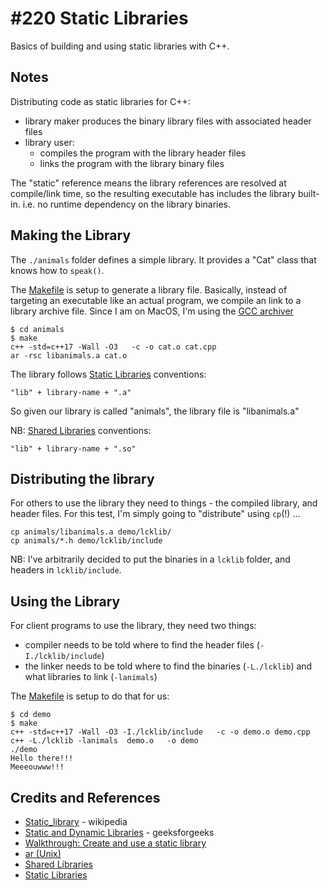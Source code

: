 # #220 Static Libraries

Basics of building and using static libraries with C++.

## Notes

Distributing code as static libraries for C++:

* library maker produces the binary library files with associated header files
* library user:
    * compiles the program with the library header files
    * links the program with the library binary files

The "static" reference means the library references are resolved at compile/link time, so the resulting executable has
includes the library built-in. i.e. no runtime dependency on the library binaries.

## Making the Library

The `./animals` folder defines a simple library. It provides a "Cat" class that knows how to `speak()`.

The [Makefile](./animals/Makefile) is setup to generate a library file.
Basically, instead of targeting an executable like an actual program, we compile an link to a library archive file.
Since I am on MacOS, I'm using the [GCC archiver](https://en.wikipedia.org/wiki/Ar_(Unix))

    $ cd animals
    $ make
    c++ -std=c++17 -Wall -O3   -c -o cat.o cat.cpp
    ar -rsc libanimals.a cat.o

The library follows [Static Libraries](https://tldp.org/HOWTO/Program-Library-HOWTO/static-libraries.html) conventions:

    "lib" + library-name + ".a"

So given our library is called "animals", the library file is "libanimals.a"

NB: [Shared Libraries](https://tldp.org/HOWTO/Program-Library-HOWTO/shared-libraries.html) conventions:

    "lib" + library-name + ".so"

## Distributing the library

For others to use the library they need to things - the compiled library, and header files.
For this test, I'm simply going to "distribute" using `cp`(!) ...

    cp animals/libanimals.a demo/lcklib/
    cp animals/*.h demo/lcklib/include

NB: I've arbitrarily decided to put the binaries in a `lcklib` folder, and headers in `lcklib/include`.

## Using the Library

For client programs to use the library, they need two things:

* compiler needs to be told where to find the header files (`-I./lcklib/include`)
* the linker needs to be told where to find the binaries (`-L./lcklib`) and what libraries to link (`-lanimals`)

The [Makefile](./demo/Makefile) is setup to do that for us:

    $ cd demo
    $ make
    c++ -std=c++17 -Wall -O3 -I./lcklib/include   -c -o demo.o demo.cpp
    c++ -L./lcklib -lanimals  demo.o   -o demo
    ./demo
    Hello there!!!
    Meeeouwww!!!

## Credits and References

* [Static_library](https://en.wikipedia.org/wiki/Static_library) - wikipedia
* [Static and Dynamic Libraries](https://www.geeksforgeeks.org/static-vs-dynamic-libraries/) - geeksforgeeks
* [Walkthrough: Create and use a static library](https://docs.microsoft.com/en-us/cpp/build/walkthrough-creating-and-using-a-static-library-cpp?view=msvc-170)
* [ar (Unix)](https://en.wikipedia.org/wiki/Ar_(Unix))
* [Shared Libraries](https://tldp.org/HOWTO/Program-Library-HOWTO/shared-libraries.html)
* [Static Libraries](https://tldp.org/HOWTO/Program-Library-HOWTO/static-libraries.html)
